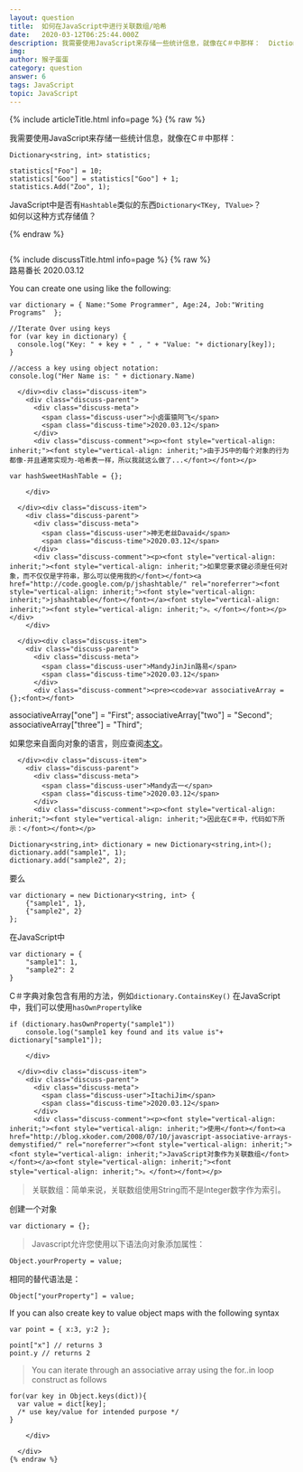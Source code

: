 ```yaml
---
layout: question
title:  如何在JavaScript中进行关联数组/哈希
date:   2020-03-12T06:25:44.000Z
description: 我需要使用JavaScript来存储一些统计信息，就像在C＃中那样：  Dictionary<string, int> statistics;st...
img: 
author: 猴子蛋蛋
category: question
answer: 6
tags: JavaScript
topic: JavaScript
---
```

<div class="article-root">
  <div class="article">
    {% include articleTitle.html info=page %}
    {% raw %}
    <div class="article-content"><p><font style="vertical-align: inherit;"><font style="vertical-align: inherit;">我需要使用JavaScript来存储一些统计信息，就像在C＃中那样：  </font></font></p>

<pre><code>Dictionary&lt;string, int&gt; statistics;<font></font>
<font></font>
statistics["Foo"] = 10;<font></font>
statistics["Goo"] = statistics["Goo"] + 1;<font></font>
statistics.Add("Zoo", 1);<font></font>
</code></pre>

<p><font style="vertical-align: inherit;"><font style="vertical-align: inherit;">JavaScript中</font><font style="vertical-align: inherit;">是否有</font></font><code>Hashtable</code><font style="vertical-align: inherit;"><font style="vertical-align: inherit;">类似的东西</font></font><code>Dictionary&lt;TKey, TValue&gt;</code><font style="vertical-align: inherit;"><font style="vertical-align: inherit;">？</font></font><br><font style="vertical-align: inherit;"><font style="vertical-align: inherit;">
如何以这种方式存储值？</font></font></p></div>
    {% endraw %}
  </div>
  <p style="height: 0;width:0;overflow: hidden;"> 第986篇《如何在JavaScript中进行关联数组/哈希》来自Winter(https://github.com/aiyld/aiyld.github.io)的站点</p>
  <div class="discuss-wrapper">
    {% include discussTitle.html info=page %}
    {% raw %}
    <div class="discuss-item">
        <div class="discuss-parent">
          <div class="discuss-meta">
            <span class="discuss-user">路易番长</span>
            <span class="discuss-time">2020.03.12</span>
          </div>
          <div class="discuss-comment"><p>You can create one using like the following:</p>

<p></p><div class="snippet" data-lang="js" data-hide="false" data-console="true" data-babel="false">
<div class="snippet-code">
<pre class="snippet-code-js lang-js prettyprint-override"><code>var dictionary = { Name:"Some Programmer", Age:24, Job:"Writing Programs"  };<font></font>
<font></font>
//Iterate Over using keys<font></font>
for (var key in dictionary) {<font></font>
  console.log("Key: " + key + " , " + "Value: "+ dictionary[key]);<font></font>
}<font></font>
<font></font>
//access a key using object notation:<font></font>
console.log("Her Name is: " + dictionary.Name)</code></pre>
</div>
</div>
<p></p></div>
        </div>
        
      </div><div class="discuss-item">
        <div class="discuss-parent">
          <div class="discuss-meta">
            <span class="discuss-user">小卤蛋猿阿飞</span>
            <span class="discuss-time">2020.03.12</span>
          </div>
          <div class="discuss-comment"><p><font style="vertical-align: inherit;"><font style="vertical-align: inherit;">由于JS中的每个对象的行为都像-并且通常实现为-哈希表一样，所以我就这么做了...</font></font></p>

<pre><code>var hashSweetHashTable = {};
</code></pre></div>
        </div>
        
      </div><div class="discuss-item">
        <div class="discuss-parent">
          <div class="discuss-meta">
            <span class="discuss-user">神无老丝Davaid</span>
            <span class="discuss-time">2020.03.12</span>
          </div>
          <div class="discuss-comment"><p><font style="vertical-align: inherit;"><font style="vertical-align: inherit;">如果您要求键必须是任何对象，而不仅仅是字符串，那么可以使用我的</font></font><a href="http://code.google.com/p/jshashtable/" rel="noreferrer"><font style="vertical-align: inherit;"><font style="vertical-align: inherit;">jshashtable</font></font></a><font style="vertical-align: inherit;"><font style="vertical-align: inherit;">。</font></font></p></div>
        </div>
        
      </div><div class="discuss-item">
        <div class="discuss-parent">
          <div class="discuss-meta">
            <span class="discuss-user">MandyJinJin路易</span>
            <span class="discuss-time">2020.03.12</span>
          </div>
          <div class="discuss-comment"><pre><code>var associativeArray = {};<font></font>
associativeArray["one"] = "First";<font></font>
associativeArray["two"] = "Second";<font></font>
associativeArray["three"] = "Third";<font></font>
</code></pre>

<p><font style="vertical-align: inherit;"><font style="vertical-align: inherit;">如果您来自面向对象的语言，则应查阅</font></font><a href="http://javascript.info/tutorial/objects" rel="noreferrer"><font style="vertical-align: inherit;"><font style="vertical-align: inherit;">本文</font></font></a><font style="vertical-align: inherit;"><font style="vertical-align: inherit;">。</font></font></p></div>
        </div>
        
      </div><div class="discuss-item">
        <div class="discuss-parent">
          <div class="discuss-meta">
            <span class="discuss-user">Mandy古一</span>
            <span class="discuss-time">2020.03.12</span>
          </div>
          <div class="discuss-comment"><p><font style="vertical-align: inherit;"><font style="vertical-align: inherit;">因此在C＃中，代码如下所示：</font></font></p>

<pre><code>Dictionary&lt;string,int&gt; dictionary = new Dictionary&lt;string,int&gt;();<font></font>
dictionary.add("sample1", 1);<font></font>
dictionary.add("sample2", 2);<font></font>
</code></pre>

<p><font style="vertical-align: inherit;"><font style="vertical-align: inherit;">要么 </font></font></p>

<pre><code>var dictionary = new Dictionary&lt;string, int&gt; {<font></font>
    {"sample1", 1},<font></font>
    {"sample2", 2}<font></font>
};<font></font>
</code></pre>

<p><font style="vertical-align: inherit;"><font style="vertical-align: inherit;">在JavaScript中 </font></font></p>

<pre><code>var dictionary = {<font></font>
    "sample1": 1,<font></font>
    "sample2": 2<font></font>
}<font></font>
</code></pre>

<p><font style="vertical-align: inherit;"><font style="vertical-align: inherit;">C＃字典对象包含有用的方法，例如</font></font><code>dictionary.ContainsKey()</code><font style="vertical-align: inherit;"><font style="vertical-align: inherit;">
在JavaScript中，我们可以使用</font></font><code>hasOwnProperty</code><font style="vertical-align: inherit;"><font style="vertical-align: inherit;">like</font></font></p>

<pre><code>if (dictionary.hasOwnProperty("sample1"))<font></font>
    console.log("sample1 key found and its value is"+ dictionary["sample1"]);<font></font>
</code></pre></div>
        </div>
        
      </div><div class="discuss-item">
        <div class="discuss-parent">
          <div class="discuss-meta">
            <span class="discuss-user">ItachiJim</span>
            <span class="discuss-time">2020.03.12</span>
          </div>
          <div class="discuss-comment"><p><font style="vertical-align: inherit;"><font style="vertical-align: inherit;">使用</font></font><a href="http://blog.xkoder.com/2008/07/10/javascript-associative-arrays-demystified/" rel="noreferrer"><font style="vertical-align: inherit;"><font style="vertical-align: inherit;">JavaScript对象作为关联数组</font></font></a><font style="vertical-align: inherit;"><font style="vertical-align: inherit;">。</font></font></p>

<blockquote>
  <p><font style="vertical-align: inherit;"><font style="vertical-align: inherit;">关联数组：简单来说，关联数组使用String而不是Integer数字作为索引。</font></font></p>
</blockquote>

<p><font style="vertical-align: inherit;"><font style="vertical-align: inherit;">创建一个对象 </font></font></p>

<pre><code>var dictionary = {};
</code></pre>

<blockquote>
  <p><font style="vertical-align: inherit;"><font style="vertical-align: inherit;">Javascript允许您使用以下语法向对象添加属性：</font></font></p>
</blockquote>

<pre><code>Object.yourProperty = value;
</code></pre>

<p><font style="vertical-align: inherit;"><font style="vertical-align: inherit;">相同的替代语法是：</font></font></p>

<pre><code>Object["yourProperty"] = value;
</code></pre>

<p>If you can also create key to value object maps with the following syntax</p>

<pre><code>var point = { x:3, y:2 };<font></font>
<font></font>
point["x"] // returns 3<font></font>
point.y // returns 2<font></font>
</code></pre>

<blockquote>
  <p>You can iterate through an associative array using the for..in loop construct as follows</p>
</blockquote>

<pre><code>for(var key in Object.keys(dict)){<font></font>
  var value = dict[key];<font></font>
  /* use key/value for intended purpose */<font></font>
}<font></font>
</code></pre></div>
        </div>
        
      </div>
    {% endraw %}
  </div>
<div>
